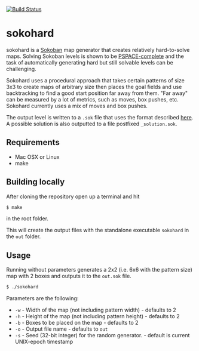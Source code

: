 [![Build Status](https://travis-ci.org/mezpusz/sokohard.svg?branch=master)](https://travis-ci.org/mezpusz/sokohard)

# sokohard
sokohard is a [Sokoban](https://en.wikipedia.org/wiki/Sokoban) map generator that creates relatively hard-to-solve maps. Solving Sokoban levels is shown to be [PSPACE-complete](http://citeseerx.ist.psu.edu/viewdoc/summary?doi=10.1.1.52.41) and the task of automatically generating hard but still solvable levels can be challenging.

Sokohard uses a procedural approach that takes certain patterns of size 3x3 to create maps of arbitrary size then places the goal fields and use backtracking to find a good start position far away from them. "Far away" can be measured by a lot of metrics, such as moves, box pushes, etc. Sokohard currently uses a mix of moves and box pushes.

The output level is written to a `.sok` file that uses the format described [here](http://www.sokobano.de/wiki/index.php?title=Level_format).
A possible solution is also outputted to a file postfixed `_solution.sok`.

## Requirements

* Mac OSX or Linux
* make

## Building locally

After cloning the repository open up a terminal and hit
````bash
$ make
````
in the root folder.

This will create the output files with the standalone executable
`sokohard` in the `out` folder.

## Usage

Running without parameters generates a 2x2 (i.e. 6x6 with the pattern size) map with 2 boxes and outputs it to the `out.sok` file.
````bash
$ ./sokohard
````
Parameters are the following:
* `-w` - Width of the map (not including pattern width) - defaults to 2
* `-h` - Height of the map (not including pattern height) - defaults to 2
* `-b` - Boxes to be placed on the map - defaults to 2
* `-o` - Output file name - defaults to `out`
* `-s` - Seed (32-bit integer) for the random generator. - default is current UNIX-epoch timestamp
